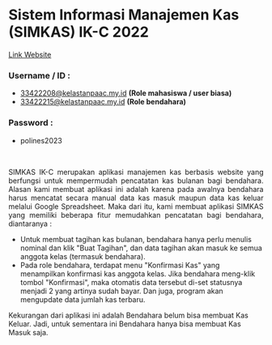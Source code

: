 # Sistem Informasi Manajemen Kas (SIMKAS) IK-C 2022

[Link Website](https://simkas.kelastanpaac.my.id)
### Username / ID : 
- 33422208@kelastanpaac.my.id <b>(Role mahasiswa / user biasa)</b>
- 33422215@kelastanpaac.my.id <b>(Role bendahara)</b>
### Password : 
- polines2023

<br />

<p align="justify">SIMKAS IK-C merupakan aplikasi manajemen kas berbasis website yang berfungsi untuk mempermudah pencatatan kas bulanan bagi bendahara. Alasan kami membuat aplikasi ini adalah karena pada awalnya bendahara harus mencatat secara manual data kas masuk maupun data kas keluar melalui Google Spreadsheet. Maka dari itu, kami membuat aplikasi SIMKAS yang memiliki beberapa fitur memudahkan pencatatan bagi bendahara, diantaranya :</p>

<ul>
  <li> Untuk membuat tagihan kas bulanan, bendahara hanya perlu menulis nominal dan klik "Buat Tagihan", dan data tagihan akan masuk ke semua anggota kelas (termasuk bendahara).</li>
  <li>Pada role bendahara, terdapat menu "Konfirmasi Kas" yang menampilkan konfirmasi kas anggota kelas. Jika bendahara meng-klik tombol "Konfirmasi", maka otomatis data tersebut di-set statusnya menjadi 2 yang artinya sudah bayar. Dan juga, program akan mengupdate data jumlah kas terbaru.</li>
</ul>

<p>Kekurangan dari aplikasi ini adalah Bendahara belum bisa membuat Kas Keluar. Jadi, untuk sementara ini Bendahara hanya bisa membuat Kas Masuk saja.</p>
